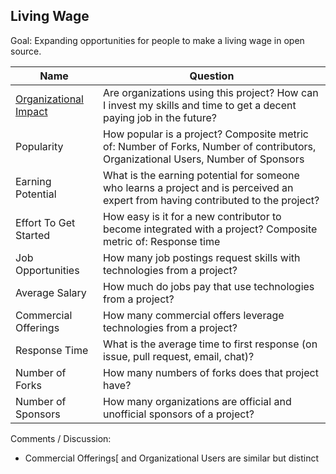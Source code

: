 ## Living Wage

Goal: Expanding opportunities for people to make a living wage in open source.

| Name                        | Question                                                                                                                          |
|-----------------------------|-----------------------------------------------------------------------------------------------------------------------------------|
| [Organizational Impact][l1] | Are organizations using this project?  How can I invest my skills and time to get a decent paying job in the future?              |
| Popularity                  | How popular is a project? Composite metric of: Number of Forks, Number of contributors, Organizational Users, Number of Sponsors  |
| Earning Potential           | What is the earning potential for someone who learns a project and is perceived an expert from having contributed to the project? |
| Effort To Get Started       | How easy is it for a new contributor to become integrated with a project? Composite metric of: Response time                      |
| Job Opportunities           | How many job postings request skills with technologies from a project?                                                            |
| Average Salary              | How much do jobs pay that use technologies from a project?                                                                        |
| Commercial Offerings        | How many commercial offers leverage technologies from a project?                                                                  |
| Response Time               | What is the average time to first response (on issue, pull request, email, chat)?                                                 |
| Number of Forks             | How many numbers of forks does that project have?                                                                                 |
| Number of Sponsors          | How many organizations are official and unofficial sponsors of a project?                                                         |

[l1]: https://github.com/chaoss/wg-value/blob/master/focus-areas/living-wage/org_impact.md

Comments / Discussion:

*   Commercial Offerings[ and Organizational Users are  similar but distinct
